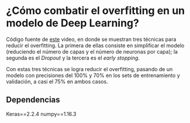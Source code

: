 # ¿Cómo combatir el overfitting en un modelo de Deep Learning?

Código fuente de [este](https://youtu.be/QyVr3UiTYXg) video, en donde se muestran tres técnicas para reducir el overfitting. La primera de ellas consiste en simplificar el modelo (reduciendo el número de capas y el número de neuronas por capa); la segunda es el *Dropout* y la tercera es el *early stopping*.

Con estas tres técnicas se logra reducir el overfitting, pasando de un modelo con precisiones del 100% y 70% en los sets de entrenamiento y validación, a casi el 75% en ambos casos.

## Dependencias
Keras==2.2.4
numpy==1.16.3